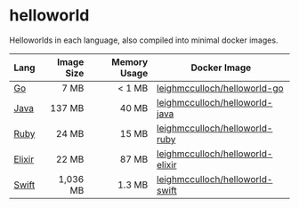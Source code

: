 # helloworld

Helloworlds in each language, also compiled into minimal docker images.

| Lang             | Image Size | Memory Usage | Docker Image                          |
| ---------------- | ----------:| ------------:| ------------------------------------- |
| [Go](go)         | 7 MB       | < 1 MB       | [leighmcculloch/helloworld-go][1]     |
| [Java](java)     | 137 MB     | 40 MB        | [leighmcculloch/helloworld-java][2]   |
| [Ruby](ruby)     | 24 MB      | 15 MB        | [leighmcculloch/helloworld-ruby][3]   |
| [Elixir](elixir) | 22 MB      | 87 MB        | [leighmcculloch/helloworld-elixir][4] |
| [Swift](swift)   | 1,036 MB   | 1.3 MB       | [leighmcculloch/helloworld-swift][5] |

[1]: https://hub.docker.com/r/leighmcculloch/helloworld-go
[2]: https://hub.docker.com/r/leighmcculloch/helloworld-java
[3]: https://hub.docker.com/r/leighmcculloch/helloworld-ruby
[4]: https://hub.docker.com/r/leighmcculloch/helloworld-elixir
[5]: https://hub.docker.com/r/leighmcculloch/helloworld-swift
